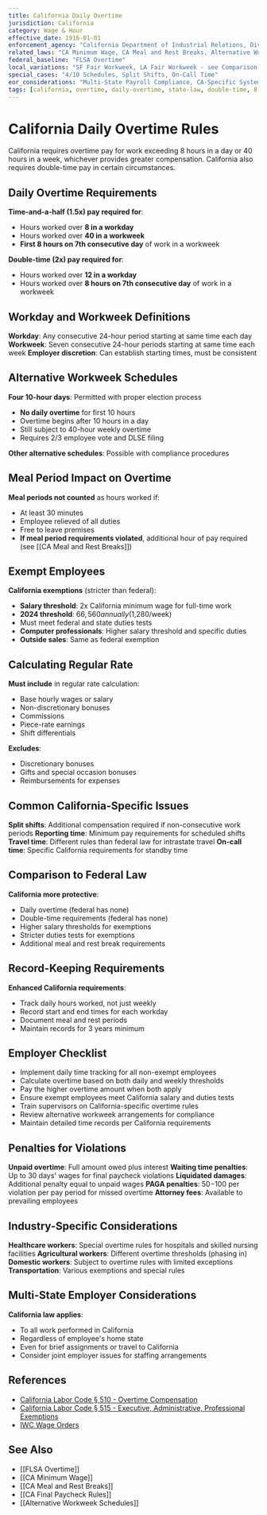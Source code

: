 ```yaml
---
title: California Daily Overtime
jurisdiction: California
category: Wage & Hour
effective_date: 1916-01-01
enforcement_agency: "California Department of Industrial Relations, Division of Labor Standards Enforcement"
related_laws: "CA Minimum Wage, CA Meal and Rest Breaks, Alternative Workweek Schedules, Time Tracking Systems"
federal_baseline: "FLSA Overtime"
local_variations: "SF Fair Workweek, LA Fair Workweek - see Comparison Tables"
special_cases: "4/10 Schedules, Split Shifts, On-Call Time"
eor_considerations: "Multi-State Payroll Compliance, CA-Specific Systems"
tags: [california, overtime, daily-overtime, state-law, double-time, 8-hour-day]
---
```


# California Daily Overtime Rules

California requires overtime pay for work exceeding 8 hours in a day or 40 hours in a week, whichever provides greater compensation. California also requires double-time pay in certain circumstances.

## Daily Overtime Requirements
**Time-and-a-half (1.5x) pay required for**:
- Hours worked over **8 in a workday**
- Hours worked over **40 in a workweek**
- **First 8 hours on 7th consecutive day** of work in a workweek

**Double-time (2x) pay required for**:
- Hours worked over **12 in a workday**
- Hours worked over **8 hours on 7th consecutive day** of work in a workweek

## Workday and Workweek Definitions
**Workday**: Any consecutive 24-hour period starting at same time each day
**Workweek**: Seven consecutive 24-hour periods starting at same time each week
**Employer discretion**: Can establish starting times, must be consistent

## Alternative Workweek Schedules
**Four 10-hour days**: Permitted with proper election process
- **No daily overtime** for first 10 hours
- Overtime begins after 10 hours in a day
- Still subject to 40-hour weekly overtime
- Requires 2/3 employee vote and DLSE filing

**Other alternative schedules**: Possible with compliance procedures

## Meal Period Impact on Overtime
**Meal periods not counted** as hours worked if:
- At least 30 minutes
- Employee relieved of all duties
- Free to leave premises
- **If meal period requirements violated**, additional hour of pay required (see [[CA Meal and Rest Breaks]])

## Exempt Employees
**California exemptions** (stricter than federal):
- **Salary threshold**: 2x California minimum wage for full-time work
- **2024 threshold**: $66,560 annually ($1,280/week)
- Must meet federal and state duties tests
- **Computer professionals**: Higher salary threshold and specific duties
- **Outside sales**: Same as federal exemption

## Calculating Regular Rate
**Must include** in regular rate calculation:
- Base hourly wages or salary
- Non-discretionary bonuses
- Commissions
- Piece-rate earnings
- Shift differentials

**Excludes**:
- Discretionary bonuses
- Gifts and special occasion bonuses
- Reimbursements for expenses

## Common California-Specific Issues
**Split shifts**: Additional compensation required if non-consecutive work periods
**Reporting time**: Minimum pay requirements for scheduled shifts
**Travel time**: Different rules than federal law for intrastate travel
**On-call time**: Specific California requirements for standby time

## Comparison to Federal Law
**California more protective**:
- Daily overtime (federal has none)
- Double-time requirements (federal has none)
- Higher salary thresholds for exemptions
- Stricter duties tests for exemptions
- Additional meal and rest break requirements

## Record-Keeping Requirements
**Enhanced California requirements**:
- Track daily hours worked, not just weekly
- Record start and end times for each workday
- Document meal and rest periods
- Maintain records for 3 years minimum

## Employer Checklist
- Implement daily time tracking for all non-exempt employees
- Calculate overtime based on both daily and weekly thresholds
- Pay the higher overtime amount when both apply
- Ensure exempt employees meet California salary and duties tests
- Train supervisors on California-specific overtime rules
- Review alternative workweek arrangements for compliance
- Maintain detailed time records per California requirements

## Penalties for Violations
**Unpaid overtime**: Full amount owed plus interest
**Waiting time penalties**: Up to 30 days' wages for final paycheck violations
**Liquidated damages**: Additional penalty equal to unpaid wages
**PAGA penalties**: $50-$100 per violation per pay period for missed overtime
**Attorney fees**: Available to prevailing employees

## Industry-Specific Considerations
**Healthcare workers**: Special overtime rules for hospitals and skilled nursing facilities
**Agricultural workers**: Different overtime thresholds (phasing in)
**Domestic workers**: Subject to overtime rules with limited exceptions
**Transportation**: Various exemptions and special rules

## Multi-State Employer Considerations
**California law applies**:
- To all work performed in California
- Regardless of employee's home state
- Even for brief assignments or travel to California
- Consider joint employer issues for staffing arrangements

## References
- [California Labor Code § 510 - Overtime Compensation](https://leginfo.legislature.ca.gov/faces/codes_displaySection.xhtml?sectionNum=510&lawCode=LAB)
- [California Labor Code § 515 - Executive, Administrative, Professional Exemptions](https://leginfo.legislature.ca.gov/faces/codes_displaySection.xhtml?sectionNum=515&lawCode=LAB)
- [IWC Wage Orders](https://www.dir.ca.gov/iwc/wageorderindustries.htm)

## See Also
- [[FLSA Overtime]]
- [[CA Minimum Wage]]
- [[CA Meal and Rest Breaks]]
- [[CA Final Paycheck Rules]]
- [[Alternative Workweek Schedules]]
